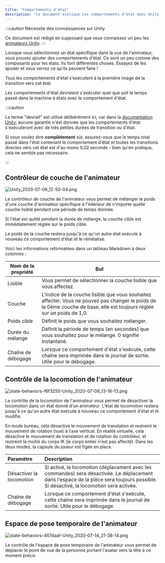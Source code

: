 ```yaml
---
title: "Comportements d'état"
description: "Ce document explique les comportements d'état dans Unity."
---
```


:::caution Nécessite des connaissances sur Unity

Ce document est rédigé en supposant que vous connaissez un peu les [animateurs Unity](https://docs.unity3d.com/2019.4/Documentation/Manual/class-AnimatorController.html).
:::

Lorsque vous sélectionnez un état spécifique dans la vue de l'animateur, vous pouvez ajouter des comportements d'état. Ce sont un peu comme des composants pour les états. Ils font différentes choses. Essayez de les ajouter et vous verrez ce qu'ils peuvent faire !

Tous les comportements d'état s'exécutent à la première image de la transition vers cet état.

Les comportements d'état *devraient* s'exécuter quel que soit le temps passé dans la machine à états avec le comportement d'état.

:::caution

Le terme "devrait" est utilisé délibérément ici, car dans la [documentation Unity](https://docs.unity3d.com/2019.4/Documentation/Manual/StateMachineBehaviours.html), aucune garantie n'est donnée que les comportements d'état s'exécuteront avec de très petites durées de transition ou d'état.

Si vous voulez être **complètement** sûr, assurez-vous que le temps total passé dans l'état contenant le comportement d'état et toutes les transitions directes vers cet état est d'au moins 0,02 seconde - bien qu'en pratique, cela ne semble pas nécessaire.

:::

## Contrôleur de couche de l'animateur

![Unity_2020-07-08_12-50-04.png](/img/avatars/state-behaviors-e78eb77-Unity_2020-07-08_12-50-04.png)

Le contrôleur de couche de l'animateur vous permet de mélanger le poids d'une couche d'animateur spécifique à l'intérieur de n'importe quelle couche lisible pendant une période de temps donnée.

Si l'état est quitté pendant la durée de mélange, la couche cible est immédiatement réglée sur le poids cible.

Le poids de la couche restera jusqu'à ce qu'un autre état exécute à nouveau ce comportement d'état et le réinitialise.

Voici les informations reformatées dans un tableau Markdown à deux colonnes :

| Nom de la propriété | But |
| -------------- | -------------------------------------------------------------------------------------------- |
| Lisible       | Vous permet de sélectionner la couche lisible que vous affectez.                                  |
| Couche          | L'indice de la couche lisible que vous souhaitez affecter. Vous ne pouvez pas changer le poids de la 0ème couche de base, elle est toujours réglée sur un poids de 1,0. |
| Poids cible    | Définit le poids que vous souhaitez mélanger.                                                      |
| Durée du mélange | Définit la période de temps (en secondes) que vous souhaitez pour le mélange. 0 signifie instantané.        |
| Chaîne de débogage   | Lorsque ce comportement d'état s'exécute, cette chaîne sera imprimée dans le journal de sortie. Utile pour le débogage. |


## Contrôle de la locomotion de l'animateur

![state-behaviors-f6f3250-Unity_2020-07-08_13-16-13.png](/img/avatars/state-behaviors-f6f3250-Unity_2020-07-08_13-16-13.png)

Le contrôle de la locomotion de l'animateur vous permet de désactiver la locomotion dans un état donné d'un animateur. L'état de locomotion restera jusqu'à ce qu'un autre état exécute à nouveau ce comportement d'état et le modifie.

En mode bureau, cela désactive le mouvement de translation et restreint le mouvement de rotation (vue) à l'axe vertical. En réalité virtuelle, cela désactive le mouvement de translation et de rotation du contrôleur, et restreint la moitié du corps IK (le corps entier n'est pas affecté). Dans les deux modes, la capsule du joueur est figée en place.

| Paramètre | Description |
| :-- | :-- |
| Désactiver la locomotion | Si activé, la locomotion (déplacement avec les commandes) sera désactivée. Le déplacement dans l'espace de la pièce sera toujours possible. Si désactivé, la locomotion sera activée. |
| Chaîne de débogage | Lorsque ce comportement d'état s'exécute, cette chaîne sera imprimée dans le journal de sortie. Utile pour le débogage. |

## Espace de pose temporaire de l'animateur

![state-behaviors-467daaf-Unity_2020-07-14_21-38-14.png](/img/avatars/state-behaviors-467daaf-Unity_2020-07-14_21-38-14.png)

Le contrôle de l'espace de pose temporaire de l'animateur vous permet de déplacer le point de vue de la personne portant l'avatar vers la tête à ce moment précis